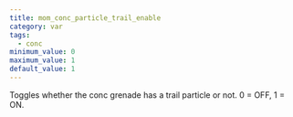 ```yaml
---
title: mom_conc_particle_trail_enable
category: var
tags:
  - conc
minimum_value: 0
maximum_value: 1
default_value: 1
---
```


Toggles whether the conc grenade has a trail particle or not. 0 = OFF, 1 = ON.
